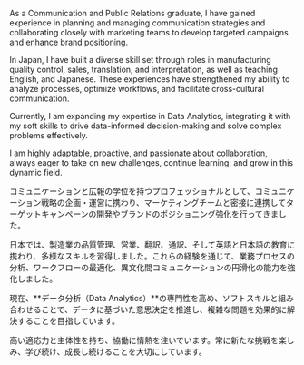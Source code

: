 As a Communication and Public Relations graduate, I have gained experience in planning and managing communication strategies and collaborating closely with marketing teams to develop targeted campaigns and enhance brand positioning.

In Japan, I have built a diverse skill set through roles in manufacturing quality control, sales, translation, and interpretation, as well as teaching English, and Japanese. These experiences have strengthened my ability to analyze processes, optimize workflows, and facilitate cross-cultural communication.

Currently, I am expanding my expertise in Data Analytics, integrating it with my soft skills to drive data-informed decision-making and solve complex problems effectively.

I am highly adaptable, proactive, and passionate about collaboration, always eager to take on new challenges, continue learning, and grow in this dynamic field.

コミュニケーションと広報の学位を持つプロフェッショナルとして、コミュニケーション戦略の企画・運営に携わり、マーケティングチームと密接に連携してターゲットキャンペーンの開発やブランドのポジショニング強化を行ってきました。

日本では、製造業の品質管理、営業、翻訳、通訳、そして英語と日本語の教育に携わり、多様なスキルを習得しました。これらの経験を通じて、業務プロセスの分析、ワークフローの最適化、異文化間コミュニケーションの円滑化の能力を強化しました。

現在、**データ分析（Data Analytics）**の専門性を高め、ソフトスキルと組み合わせることで、データに基づいた意思決定を推進し、複雑な問題を効果的に解決することを目指しています。

高い適応力と主体性を持ち、協働に情熱を注いでいます。常に新たな挑戦を楽しみ、学び続け、成長し続けることを大切にしています。

